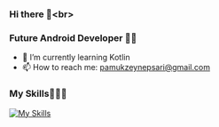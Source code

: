 ### Hi there 👋<br\>

### Future Android Developer 💪💪



- 🌱 I’m currently learning Kotlin
- 📫 How to reach me: pamukzeynepsari@gmail.com

### My Skills🌵🌵🌵

[![My Skills](https://skills.thijs.gg/icons?i=js,html,css,c,cs,cpp,mysql,kotlin)](https://skills.thijs.gg)

